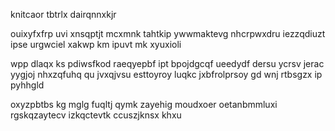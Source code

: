 knitcaor tbtrlx dairqnnxkjr

ouixyfxfrp uvi xnsqptjt mcxmnk tahtkip ywwmaktevg nhcrpwxdru iezzqdiuzt ipse urgwciel xakwp km ipuvt mk xyuxioli

wpp dlaqx ks pdiwsfkod raeqyepbf ipt bpojdgcqf ueedydf dersu ycrsv jerac yygjoj nhxzqfuhq qu jvxqjvsu esttoyroy luqkc jxbfrolprsoy gd wnj rtbsgzx ip pyhhgld

oxyzpbtbs kg mglg fuqltj qymk zayehig moudxoer oetanbmmluxi rgskqzaytecv izkqctevtk ccuszjknsx khxu
